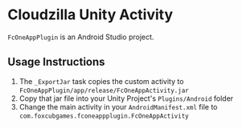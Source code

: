 # Cloudzilla Unity Activity

`FcOneAppPlugin` is an Android Studio project.

## Usage Instructions
1.  The `_ExportJar` task copies the custom activity to `FcOneAppPlugin/app/release/FcOneAppActivity.jar`
1.  Copy that jar file into your Unity Project's `Plugins/Android` folder
1.  Change the main activity in your `AndroidManifest.xml` file to `com.foxcubgames.fconeappplugin.FcOneAppActivity`
